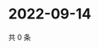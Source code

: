 # 2022-09-14

共 0 条

<!-- BEGIN WEIBO -->
<!-- 最后更新时间 Wed Sep 14 2022 06:19:15 GMT+0800 (China Standard Time) -->

<!-- END WEIBO -->
